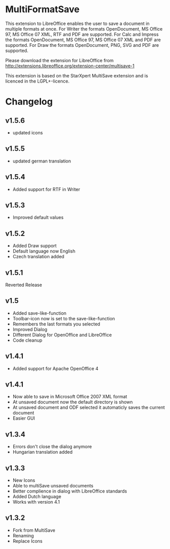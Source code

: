 # MultiFormatSave #

This extension to LibreOffice enables the user to save a document in multiple formats at once.
For Writer the formats OpenDocument, MS Office 97, MS Office 07 XML, RTF and PDF are supported.
For Calc and Impress the formats OpenDocument, MS Office 97, MS Office 07 XML and PDF are supported.
For Draw the formats OpenDocument, PNG, SVG and PDF are supported.

Please download the extension for LibreOffice from http://extensions.libreoffice.org/extension-center/multisave-1

This extension is based on the StarXpert MultiSave extension and is licenced in the LGPL+-licence.

# Changelog #

## v1.5.6 ##
- updated icons

## v1.5.5 ##
- updated german translation

## v1.5.4 ##
- Added support for RTF in Writer

## v1.5.3 ##
- Improved default values

## v1.5.2 ##
- Added Draw support
- Default language now English
- Czech translation added

## v1.5.1 ##
Reverted Release

## v1.5 ##
- Added save-like-function
- Toolbar-icon now is set to the save-like-function
- Remembers the last formats you selected
- Improved Dialog
- Different Dialog for OpenOffice and LibreOffice
- Code cleanup

## v1.4.1 ##
- Added support for Apache OpenOffice 4

## v1.4.1 ##
- Now able to save in Microsoft Office 2007 XML format
- At unsaved document now the default directory is shown
- At unsaved document and ODF selected it automaticly saves the current document
- Easier GUI

## v1.3.4 ##
- Errors don't close the dialog anymore
- Hungarian translation added

## v1.3.3 ##
- New Icons
- Able to multiSave unsaved documents
- Better complience in dialog with LibreOffice standards
- Added Dutch language
- Works with version 4.1

## v1.3.2 ##
- Fork from MultiSave
- Renaming
- Replace Icons

